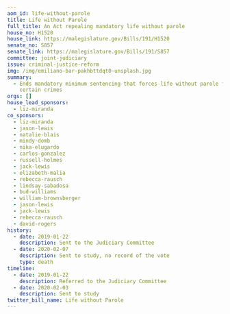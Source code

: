 ```yaml
---
aom_id: life-without-parole
title: Life without Parole
full_title: An Act repealing mandatory life without parole
house_no: H1520
house_link: https://malegislature.gov/Bills/191/H1520
senate_no: S857
senate_link: https://malegislature.gov/Bills/191/S857
committee: joint-judiciary
issue: criminal-justice-reform
img: /img/emiliano-bar-pakhbttdqt0-unsplash.jpg
summary:
  - Ends mandatory minimum sentencing that forces life without parole for
    certain crimes
orgs: []
house_lead_sponsors:
  - liz-miranda
co_sponsors:
  - liz-miranda
  - jason-lewis
  - natalie-blais
  - mindy-domb
  - nika-elugardo
  - carlos-gonzalez
  - russell-holmes
  - jack-lewis
  - elizabeth-malia
  - rebecca-rausch
  - lindsay-sabadosa
  - bud-williams
  - william-brownsberger
  - jason-lewis
  - jack-lewis
  - rebecca-rausch
  - david-rogers
history:
  - date: 2019-01-22
    description: Sent to the Judiciary Committee
  - date: 2020-02-07
    description: Sent to study, no record of the vote
    type: death
timeline:
  - date: 2019-01-22
    description: Referred to the Judiciary Committee
  - date: 2020-02-03
    description: Sent to study
twitter_bill_name: Life without Parole
---
```

